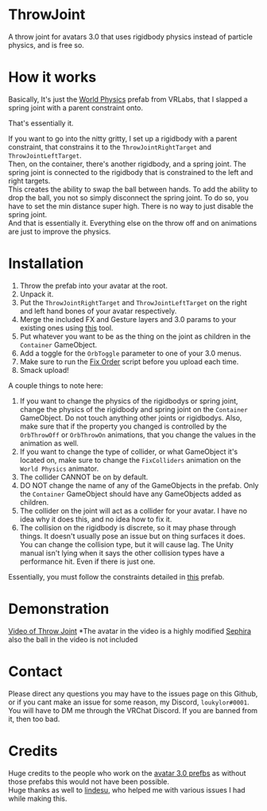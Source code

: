 # ThrowJoint

A throw joint for avatars 3.0 that uses rigidbody physics instead of particle physics, and is free so.

# How it works

Basically, It's just the [World Physics](https://github.com/VRLabs/VRChat-Avatars-3.0#world-physics) prefab from VRLabs, that I slapped a spring joint with a parent constraint onto.<br>

That's essentially it. 

If you want to go into the nitty gritty, I set up a rigidbody with a parent constraint, that constrains it to the `ThrowJointRightTarget` and `ThrowJointLeftTarget`.<br>
Then, on the container, there's another rigidbody, and a spring joint. The spring joint is connected to the rigidbody that is constrained to the left and right targets.<br>
This creates the ability to swap the ball between hands. To add the ability to drop the ball, you not so simply disconnect the spring joint. To do so, you have to set the min distance super high. There is no way to just disable the spring joint.<br>
And that is essentially it. Everything else on the throw off and on animations are just to improve the physics.

# Installation

1. Throw the prefab into your avatar at the root.
2. Unpack it.
3. Put the `ThrowJointRightTarget` and `ThrowJointLeftTarget` on the right and left hand bones of your avatar respectively.
4. Merge the included FX and Gesture layers and 3.0 params to your existing ones using [this](https://github.com/VRLabs/VRChat-Avatars-3.0#avatars-30-manager) tool.
5. Put whatever you want to be as the thing on the joint as children in the `Container` GameObject. 
6. Add a toggle for the `OrbToggle` parameter to one of your 3.0 menus.
7. Make sure to run the [Fix Order](https://github.com/VRLabs/VRChat-Avatars-3.0#fix-order) script before you upload each time.
8. Smack upload!

A couple things to note here:
1. If you want to change the physics of the rigidbodys or spring joint, change the physics of the rigidbody and spring joint on the `Container` GameObject. Do not touch anything other joints or rigidbodys. Also, make sure that if the property you changed is controlled by the `OrbThrowOff` or `OrbThrowOn` animations, that you change the values in the animation as well.
2. If you want to change the type of collider, or what GameObject it's located on, make sure to change the `FixColliders` animation on the `World Physics` animator. 
3. The collider CANNOT be on by default.
4. DO NOT change the name of any of the GameObjects in the prefab. Only the `Container` GameObject should have any GameObjects added as children.
5. The collider on the joint will act as a collider for your avatar. I have no idea why it does this, and no idea how to fix it.
6. The collision on the rigidbody is discrete, so it may phase through things. It doesn't usually pose an issue but on thing surfaces it does. You can change the collision type, but it will cause lag. The Unity manual isn't lying when it says the other collision types have a performance hit. Even if there is just one.
   
Essentially, you must follow the constraints detailed in [this](https://github.com/VRLabs/VRChat-Avatars-3.0#world-physics) prefab.

# Demonstration
[Video of Throw Joint](https://mk22.booth.pm/items/2953001)
*The avatar in the video is a highly modified [Sephira](https://mk22.booth.pm/items/2953001) also the ball in the video is not included

# Contact

Please direct any questions you may have to the issues page on this Github, or if you cant make an issue for some reason, my Discord, `loukylor#0001`.<br>
You will have to DM me through the VRChat Discord. If you are banned from it, then too bad.<br>

# Credits

Huge credits to the people who work on the [avatar 3.0 prefbs](https://github.com/VRLabs/VRChat-Avatars-3.0) as without those prefabs this would not have been possible.<br>
Huge thanks as well to [lindesu](https://github.com/oofdesu), who helped me with various issues I had while making this.